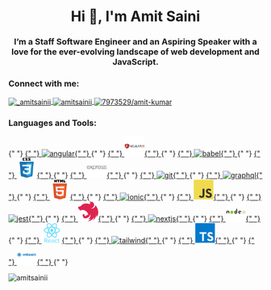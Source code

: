 <h1 align="center">Hi 👋, I'm Amit Saini</h1>
<h3 align="center">
  I’m a Staff Software Engineer and an Aspiring Speaker with a love for
  the ever-evolving landscape of web development and JavaScript.
</h3>

<h3 align="left">Connect with me:</h3>
<p align="left">
  <a href="https://twitter.com/_amitsainii" target="blank">
    <img
      align="center"
      src="https://raw.githubusercontent.com/rahuldkjain/github-profile-readme-generator/master/src/images/icons/Social/twitter.svg"
      alt="_amitsainii"
      height="30"
      width="40"
    />
  </a>
  <a href="https://linkedin.com/in/amitsainii" target="blank">
    <img
      align="center"
      src="https://raw.githubusercontent.com/rahuldkjain/github-profile-readme-generator/master/src/images/icons/Social/linked-in-alt.svg"
      alt="amitsainii"
      height="30"
      width="40"
    />
  </a>
  <a
    href="https://stackoverflow.com/users/7973529/amit-kumar"
    target="blank"
  >
    <img
      align="center"
      src="https://raw.githubusercontent.com/rahuldkjain/github-profile-readme-generator/master/src/images/icons/Social/stack-overflow.svg"
      alt="7973529/amit-kumar"
      height="30"
      width="40"
    />
  </a>
</p>

<h3 align="left">Languages and Tools:</h3>
<p align="left">
  {" "}
  <a href="https://angular.io" target="_blank" rel="noreferrer">
    {" "}
    <img
      src="https://angular.io/assets/images/logos/angular/angular.svg"
      alt="angular"
      width="40"
      height="40"
    />{" "}
  </a>{" "}
  <a href="https://angular.io" target="_blank" rel="noreferrer">
    {" "}
    <img
      src="https://raw.githubusercontent.com/devicons/devicon/master/icons/angularjs/angularjs-original-wordmark.svg"
      alt="angularjs"
      width="40"
      height="40"
    />{" "}
  </a>{" "}
  <a href="https://babeljs.io/" target="_blank" rel="noreferrer">
    {" "}
    <img
      src="https://www.vectorlogo.zone/logos/babeljs/babeljs-icon.svg"
      alt="babel"
      width="40"
      height="40"
    />{" "}
  </a>{" "}
  <a
    href="https://www.w3schools.com/css/"
    target="_blank"
    rel="noreferrer"
  >
    {" "}
    <img
      src="https://raw.githubusercontent.com/devicons/devicon/master/icons/css3/css3-original-wordmark.svg"
      alt="css3"
      width="40"
      height="40"
    />{" "}
  </a>{" "}
  <a href="https://expressjs.com" target="_blank" rel="noreferrer">
    {" "}
    <img
      src="https://raw.githubusercontent.com/devicons/devicon/master/icons/express/express-original-wordmark.svg"
      alt="express"
      width="40"
      height="40"
    />{" "}
  </a>{" "}
  <a href="https://git-scm.com/" target="_blank" rel="noreferrer">
    {" "}
    <img
      src="https://www.vectorlogo.zone/logos/git-scm/git-scm-icon.svg"
      alt="git"
      width="40"
      height="40"
    />{" "}
  </a>{" "}
  <a href="https://graphql.org" target="_blank" rel="noreferrer">
    {" "}
    <img
      src="https://www.vectorlogo.zone/logos/graphql/graphql-icon.svg"
      alt="graphql"
      width="40"
      height="40"
    />{" "}
  </a>{" "}
  <a href="https://www.w3.org/html/" target="_blank" rel="noreferrer">
    {" "}
    <img
      src="https://raw.githubusercontent.com/devicons/devicon/master/icons/html5/html5-original-wordmark.svg"
      alt="html5"
      width="40"
      height="40"
    />{" "}
  </a>{" "}
  <a href="https://ionicframework.com" target="_blank" rel="noreferrer">
    {" "}
    <img
      src="https://upload.wikimedia.org/wikipedia/commons/d/d1/Ionic_Logo.svg"
      alt="ionic"
      width="40"
      height="40"
    />{" "}
  </a>{" "}
  <a
    href="https://developer.mozilla.org/en-US/docs/Web/JavaScript"
    target="_blank"
    rel="noreferrer"
  >
    {" "}
    <img
      src="https://raw.githubusercontent.com/devicons/devicon/master/icons/javascript/javascript-original.svg"
      alt="javascript"
      width="40"
      height="40"
    />{" "}
  </a>{" "}
  <a href="https://jestjs.io" target="_blank" rel="noreferrer">
    {" "}
    <img
      src="https://www.vectorlogo.zone/logos/jestjsio/jestjsio-icon.svg"
      alt="jest"
      width="40"
      height="40"
    />{" "}
  </a>{" "}
  <a href="https://nestjs.com/" target="_blank" rel="noreferrer">
    {" "}
    <img
      src="https://raw.githubusercontent.com/devicons/devicon/master/icons/nestjs/nestjs-plain.svg"
      alt="nestjs"
      width="40"
      height="40"
    />{" "}
  </a>{" "}
  <a href="https://nextjs.org/" target="_blank" rel="noreferrer">
    {" "}
    <img
      src="https://cdn.worldvectorlogo.com/logos/nextjs-2.svg"
      alt="nextjs"
      width="40"
      height="40"
    />{" "}
  </a>{" "}
  <a href="https://nodejs.org" target="_blank" rel="noreferrer">
    {" "}
    <img
      src="https://raw.githubusercontent.com/devicons/devicon/master/icons/nodejs/nodejs-original-wordmark.svg"
      alt="nodejs"
      width="40"
      height="40"
    />{" "}
  </a>{" "}
  <a href="https://reactjs.org/" target="_blank" rel="noreferrer">
    {" "}
    <img
      src="https://raw.githubusercontent.com/devicons/devicon/master/icons/react/react-original-wordmark.svg"
      alt="react"
      width="40"
      height="40"
    />{" "}
  </a>{" "}
  <a href="https://tailwindcss.com/" target="_blank" rel="noreferrer">
    {" "}
    <img
      src="https://www.vectorlogo.zone/logos/tailwindcss/tailwindcss-icon.svg"
      alt="tailwind"
      width="40"
      height="40"
    />{" "}
  </a>{" "}
  <a
    href="https://www.typescriptlang.org/"
    target="_blank"
    rel="noreferrer"
  >
    {" "}
    <img
      src="https://raw.githubusercontent.com/devicons/devicon/master/icons/typescript/typescript-original.svg"
      alt="typescript"
      width="40"
      height="40"
    />{" "}
  </a>{" "}
  <a href="https://webpack.js.org" target="_blank" rel="noreferrer">
    {" "}
    <img
      src="https://raw.githubusercontent.com/devicons/devicon/d00d0969292a6569d45b06d3f350f463a0107b0d/icons/webpack/webpack-original-wordmark.svg"
      alt="webpack"
      width="40"
      height="40"
    />{" "}
  </a>{" "}
</p>
      <p>
        <img
          align="left"
          src="https://github-readme-stats.vercel.app/api/top-langs?username=amitsainii&show_icons=true&locale=en&layout=compact"
          alt="amitsainii"
        />
      </p>

